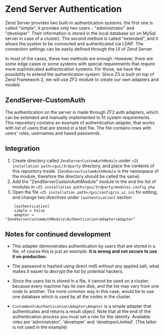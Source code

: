 # Zend Server Authentication

Zend Server provides two built-in authentication systems. the first one is called "simple", it provides
only two users - "administrator" and "developer". Their information is stored in the local database 
(or on MySql server in case of a cluster). The second method is called "extended", and it allows the 
system to be connected and authenticated via LDAP. The connection settings can be easily defined through 
the UI of Zend Server.

In most of the cases, these two methods are enough. However, there are some edge cases or some systems with special 
requirements that require more sophisticated authentication systems. For those, we have the possibility to extend 
the authentication system. Since ZS is built on top of Zend Framework 2, we will use ZF2 module to create our
own adapters and models

## ZendServer-CustomAuth

The authentication on the server is made through ZF2 auth adapters, which can be extended and manually implemented to fit system requirements. 
This repository contains an example of authentication adapter, that works with list of users that are stored in a text file. The file contains rows 
with users' roles, usernames and hased passwords.


## Integration

1. Create directory called `ZendServerCustomAuthModule` under `<ZS installation path>/gui/3rdparty` directory, and place the contents of this repository inside.
(`ZendServerCustomAuthModule` is the namespace of the module, therefore the directory should be called the same)
2. Add the "ZendServerCustomAuthModule" module to the end the list of modules in `<ZS installation path>/gui/3rdparty/modules.config.php`
3. Open the file `<ZS installation path>/gui/config/zs_ui.ini` for editing, and change two directives under `[authentication]` section

```
    [authentication]
    simple = false
    adapter = "ZendServerCustomAuthModule\Authentication\Adapter\Adapter"
```

Notes for continued development
-------------------------------

* This adapter demonstrates authentication by users that are stored in a file, of course this is just an example. **It is wrong and not secure to 
use it on production**. 

* The password is hashed using direct md5 without any applied salt, what makes it easier to decrypt the list by potential hackers.

* Since the users list is stored in a file, it cannot be used on a cluster, because every machine has its own disk, and the list may vary from 
one node to another. The more common way in this case, would be to use one database which is used by all the nodes in the cluster.

* `CustomAuth\Authentication\Adapter\Adapter` is a simple adapter that authenticates and returns a result object.
Note that at the end of the authentication process you must set a role for the identity. Available roles are 'administrator', 'developer' and 'developerLimited'.
(The latter is not used in the example)

